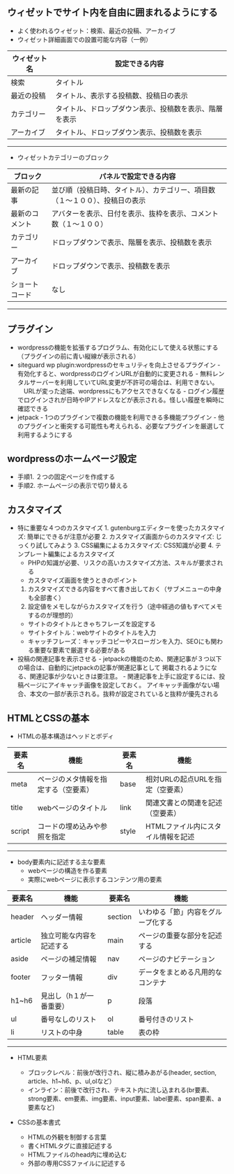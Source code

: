 ﻿## ウィゼットでサイト内を自由に囲まれるようにする
   - よく使われるウィゼット：検索、最近の投稿、アーカイブ
   - ウィゼット詳細画面での設置可能な内容（一例）
   
| ウィゼット名 | 設定できる内容 |
|---|---|
| 検索 | タイトル |
| 最近の投稿 | タイトル、表示する投稿数、投稿日の表示 |
| カテゴリー | タイトル、ドロップダウン表示、投稿数を表示、階層を表示 |
| アーカイブ | タイトル、ドロップダウン表示、投稿数を表示 |

---

   - ウィゼットカテゴリーのブロック
   
| ブロック | パネルで設定できる内容 |
|---|---|
| 最新の記事 | 並び順（投稿日時、タイトル）、カテゴリー、項目数（１～１００）、投稿日の表示 |
| 最新のコメント | アバターを表示、日付を表示、抜枠を表示、コメント数（１～１００） |
| カテゴリー | ドロップダウンで表示、階層を表示、投稿数を表示 |
| アーカイブ | ドロップダウンで表示、投稿数を表示 |
| ショートコード | なし |

---

## プラグイン
   - wordpressの機能を拡張するプログラム、有効化にして使える状態にする（プラグインの前に青い縦線が表示される）
   - siteguard wp plugin:wordpressのセキュリティを向上させるプラグイン
	- 有効化すると、wordpressのログインURLが自動的に変更される
	- 無料レンタルサーバーを利用していてURL変更が不許可の場合は、利用できない。
	　URLが変った途端、wordpressにもアクセスできなくなる
	- ログイン履歴でログインされが日時やIPアドレスなどが表示される。怪しい履歴を瞬時に確認できる
   - jetpack
	- 1つのプラグインで複数の機能を利用できる多機能プラグイン
	- 他のプラグインと衝突する可能性も考えられる、必要なプラグインを厳選して利用するようにする

## wordpressのホームページ設定
   - 手順1. ２つの固定ページを作成する
   - 手順2. ホームページの表示で切り替える　

## カスタマイズ
   - 特に重要な４つのカスタマイズ
	1. gutenburgエディターを使ったカスタマイズ: 簡単にできるが注意が必要
	2. カスタマイズ画面からのカスタマイズ: じっくり試してみよう
	3. CSS編集によるカスタマイズ: CSS知識が必要
	4. テンプレート編集によるカスタマイズ
 	   - PHPの知識が必要、リスクの高いカスタマイズ方法、スキルが要求される
	   - カスタマイズ画面を使うときのポイント
		1. カスタマイズできる内容をすべて書き出しておく（サブメニューの中身も全部書く）
		2. 設定値をメモしながらカスタマイズを行う（途中経過の値もすべてメモするのが理想的）
	   - サイトのタイトルときゃちフレーズを設定する
		- サイトタイトル：webサイトのタイトルを入力
		- キャッチフレーズ：キャッチコピーやスローガンを入力、SEOにも関わる重要な要素で厳選する必要がある
   - 投稿の関連記事を表示させる
	- jetpackの機能のため、関連記事が３つ以下の場合は、自動的にjetpackの記事が関連記事として
	  掲載されるようになる、関連記事が少ないときは要注意。
	- 関連記事を上手に設定するには、投稿ページにアイキャッチ画像を設定しておく。
	  アイキャッチ画像がない場合、本文の一部が表示される。抜粋が設定されていると抜粋が優先される

## HTMLとCSSの基本
   - HTMLの基本構造はヘッドとボディ
   
| 要素名 | 機能 | 要素名 | 機能 |
|---|---|---|---|
| meta | ページのメタ情報を指定する（空要素） | base | 相対URLの起点URLを指定（空要素） |
| title | webページのタイトル | link | 関連文書との関連を記述（空要素） |
| script | コードの埋め込みや参照を指定 | style | HTMLファイル内にスタイル情報を記述 |

---

   - body要素内に記述する主な要素
      - webページの構造を作る要素
      - 実際にwebページに表示するコンテンツ用の要素
      
| 要素名 | 機能 | 要素名 | 機能 |
|---|---|---|---|
| header | ヘッダー情報 | section | いわゆる「節」内容をグループ化する |
| article | 独立可能な内容を記述する | main | ページの重要な部分を記述する |
| aside | ページの補足情報 | nav | ページのナビテーション |
| footer | フッター情報 | div | データをまとめる凡用的なコンテナ |
| h1~h6 | 見出し（h１が一番重要） | p | 段落 |
| ul | 番号なしのリスト | ol | 番号付きのリスト |
| li | リストの中身 | table | 表の枠 |

---

   - HTML要素
      - ブロックレベル：前後が改行され、縦に積みあがる(header, section, article、h1~h6、p、ul,olなど）
      - インライン：前後で改行され、テキスト内に流し込まれる(br要素、strong要素、em要素、img要素、input要素、label要素、span要素、a要素など)
	
   - CSSの基本書式
      - HTMLの外観を制御する言葉
      - 書くHTMLタグに直接記述する
      - HTMLファイルのhead内に埋め込む
      - 外部の専用CSSファイルに記述する	





